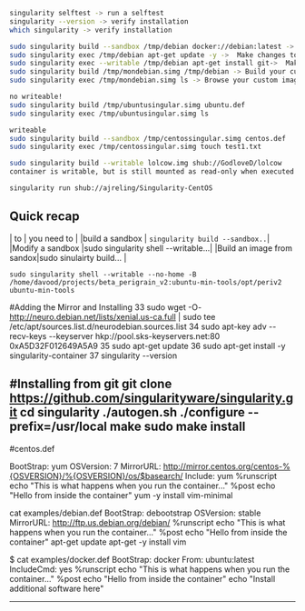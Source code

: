 
```bash
singularity selftest -> run a selftest
singularity --version -> verify installation
which singularity -> verify installation

sudo singularity build --sandbox /tmp/debian docker://debian:latest ->  Build a base sandbox from DockerHub
sudo singularity exec /tmp/debian apt-get update -y ->  Make changes to it
sudo singularity exec --writable /tmp/debian apt-get install git->  Make changes to it
sudo singularity build /tmp/mondebian.simg /tmp/debian -> Build your custom image
sudo singularity exec /tmp/mondebian.simg ls -> Browse your custom image

no writeable!
sudo singularity build /tmp/ubuntusingular.simg ubuntu.def
sudo singularity exec /tmp/ubuntusingular.simg ls

writeable
sudo singularity build --sandbox /tmp/centossingular.simg centos.def
sudo singularity exec /tmp/centossingular.simg touch test1.txt

sudo singularity build --writable lolcow.img shub://GodloveD/lolcow
container is writable, but is still mounted as read-only when executed with commands such as run, exec, and shell

singularity run shub://ajreling/Singularity-CentOS
```

## Quick recap


|    to                    |     you need to |
|build a sandbox           | ```singularity build --sandbox..```|
|Modify a sandbox          |sudo singularity shell --writable...|
|Build an image from sandox|sudo sinulairty build... |



```
sudo singularity shell --writable --no-home -B /home/davood/projects/beta_perigrain_v2:ubuntu-min-tools/opt/periv2 ubuntu-min-tools
```


#Adding the Mirror and Installing
   33  sudo wget -O- http://neuro.debian.net/lists/xenial.us-ca.full | sudo tee /etc/apt/sources.list.d/neurodebian.sources.list
   34  sudo apt-key adv --recv-keys --keyserver hkp://pool.sks-keyservers.net:80 0xA5D32F012649A5A9
   35  sudo apt-get update
   36  sudo apt-get install -y singularity-container
   37  singularity --version
   
#Installing from git
 git clone https://github.com/singularityware/singularity.git
	cd singularity
	./autogen.sh
	./configure --prefix=/usr/local
	make
	sudo make install
-------------------------------------------------------------------------
#centos.def 

BootStrap: yum
OSVersion: 7
MirrorURL: http://mirror.centos.org/centos-%{OSVERSION}/%{OSVERSION}/os/$basearch/
Include: yum
%runscript
    echo "This is what happens when you run the container..."
%post
    echo "Hello from inside the container"
    yum -y install vim-minimal
    

cat examples/debian.def 
BootStrap: debootstrap
OSVersion: stable
MirrorURL: http://ftp.us.debian.org/debian/
%runscript
    echo "This is what happens when you run the container..."
%post
    echo "Hello from inside the container"
    apt-get update
    apt-get -y install vim


$ cat examples/docker.def 
BootStrap: docker
From: ubuntu:latest
IncludeCmd: yes
%runscript
    echo "This is what happens when you run the container..."
%post
    echo "Hello from inside the container"
    echo "Install additional software here"
        
-------------------------------------------------------------------------

